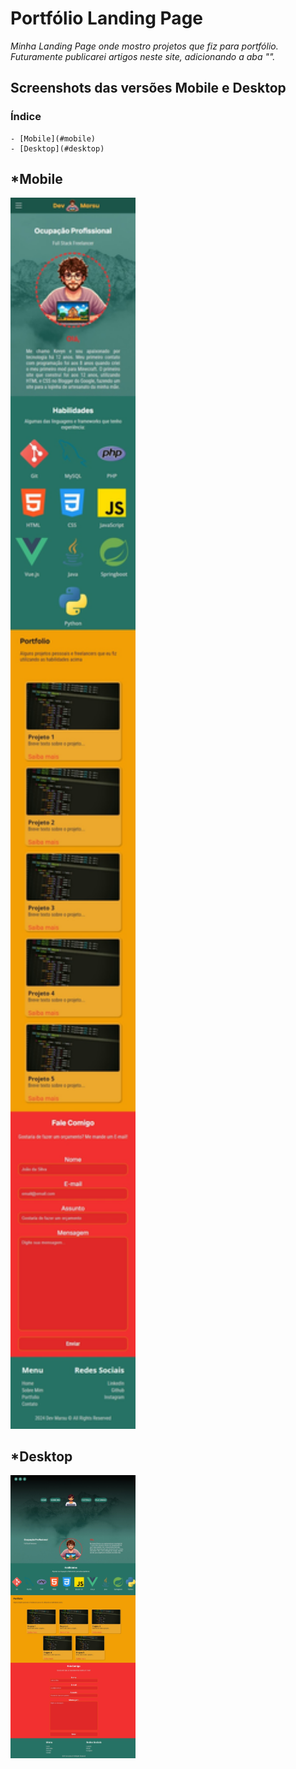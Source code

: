 # Portfólio Landing Page

*Minha Landing Page onde mostro projetos que fiz para portfólio.* <br>
*Futuramente publicarei artigos neste site, adicionando a aba "<Artigos>".*

## Screenshots das versões Mobile e Desktop

### Índice
    - [Mobile](#mobile)
    - [Desktop](#desktop)

## *Mobile

 <img src="./images/readme/mobile-version.jpeg" alt="Screenshot da versão Mobile" width="200px">

## *Desktop

 <img src="./images/readme/desktop-version.jpeg" alt="Screenshot da versão Desktop" width="200px">
